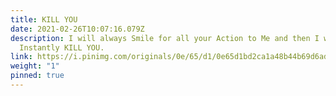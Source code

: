 ```yaml
---
title: KILL YOU
date: 2021-02-26T10:07:16.079Z
description: I will always Smile for all your Action to Me and then I will
  Instantly KILL YOU.
link: https://i.pinimg.com/originals/0e/65/d1/0e65d1bd2ca1a48b44b69d6ad6755460.jpg
weight: "1"
pinned: true
---
```

